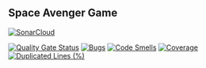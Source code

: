 ## Space Avenger Game

[![SonarCloud](https://sonarcloud.io/images/project_badges/sonarcloud-white.svg)](https://sonarcloud.io/summary/new_code?id=BohdanLytvynov_SpaceAvenger_Game)

[![Quality Gate Status](https://sonarcloud.io/api/project_badges/measure?project=BohdanLytvynov_SpaceAvenger_Game&metric=alert_status)](https://sonarcloud.io/summary/new_code?id=BohdanLytvynov_SpaceAvenger_Game) [![Bugs](https://sonarcloud.io/api/project_badges/measure?project=BohdanLytvynov_SpaceAvenger_Game&metric=bugs)](https://sonarcloud.io/summary/new_code?id=BohdanLytvynov_SpaceAvenger_Game) [![Code Smells](https://sonarcloud.io/api/project_badges/measure?project=BohdanLytvynov_SpaceAvenger_Game&metric=code_smells)](https://sonarcloud.io/summary/new_code?id=BohdanLytvynov_SpaceAvenger_Game) [![Coverage](https://sonarcloud.io/api/project_badges/measure?project=BohdanLytvynov_SpaceAvenger_Game&metric=coverage)](https://sonarcloud.io/summary/new_code?id=BohdanLytvynov_SpaceAvenger_Game) [![Duplicated Lines (%)](https://sonarcloud.io/api/project_badges/measure?project=BohdanLytvynov_SpaceAvenger_Game&metric=duplicated_lines_density)](https://sonarcloud.io/summary/new_code?id=BohdanLytvynov_SpaceAvenger_Game)
